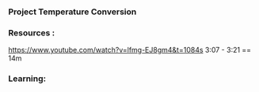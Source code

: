 ### Project Temperature Conversion

### Resources :
https://www.youtube.com/watch?v=lfmg-EJ8gm4&t=1084s  3:07 - 3:21  == 14m

### Learning:
 